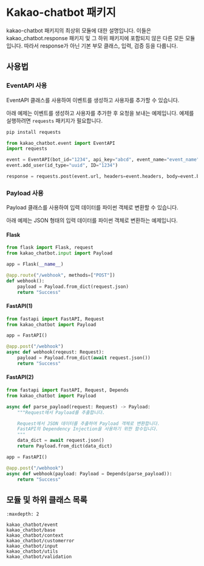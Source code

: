 # Kakao-chatbot 패키지

kakao-chatbot 패키지의 최상위 모듈에 대한 설명입니다.
이들은 kakao_chatbot.response 패키지 및 그 하위 패키지에 포함되지 않은 다른 모든 모듈입니다.
따라서 response가 아닌 기본 부모 클래스, 입력, 검증 등을 다룹니다.

## 사용법

### EventAPI 사용

EventAPI 클래스를 사용하여 이벤트를 생성하고 사용자를 추가할 수 있습니다.

아래 예제는 이벤트를 생성하고 사용자를 추가한 후 요청을 보내는 예제입니다.
예제를 실행하려면 `requests` 패키지가 필요합니다.

```bash
pip install requests
```

```python
from kakao_chatbot.event import EventAPI
import requests

event = EventAPI(bot_id="1234", api_key="abcd", event_name="event_name")
event.add_user(id_type="uuid", ID="1234")

response = requests.post(event.url, headers=event.headers, body=event.body)
```

### Payload 사용

Payload 클래스를 사용하여 입력 데이터를 파이썬 객체로 변환할 수 있습니다.

아래 예제는 JSON 형태의 입력 데이터를 파이썬 객체로 변환하는 예제입니다.

#### Flask

```python
from flask import Flask, request
from kakao_chatbot.input import Payload

app = Flask(__name__)

@app.route("/webhook", methods=["POST"])
def webhook():
    payload = Payload.from_dict(request.json)
    return "Success"
```

#### FastAPI(1)

```python
from fastapi import FastAPI, Request
from kakao_chatbot import Payload

app = FastAPI()

@app.post("/webhook")
async def webhook(reqeust: Request):
    payload = Payload.from_dict(await request.json())
    return "Success"
```

#### FastAPI(2)

```python
from fastapi import FastAPI, Request, Depends
from kakao_chatbot import Payload

async def parse_payload(request: Request) -> Payload:
    """Request에서 Payload를 추출합니다.

    Request에서 JSON 데이터를 추출하여 Payload 객체로 변환합니다.
    FastAPI의 Dependency Injection을 사용하기 위한 함수입니다.
    """
    data_dict = await request.json()
    return Payload.from_dict(data_dict)

app = FastAPI()

@app.post("/webhook")
async def webhook(payload: Payload = Depends(parse_payload)):
    return "Success"
```

## 모듈 및 하위 클래스 목록

```{toctree}
:maxdepth: 2

kakao_chatbot/event
kakao_chatbot/base
kakao_chatbot/context
kakao_chatbot/customerror
kakao_chatbot/input
kakao_chatbot/utils
kakao_chatbot/validation
```
